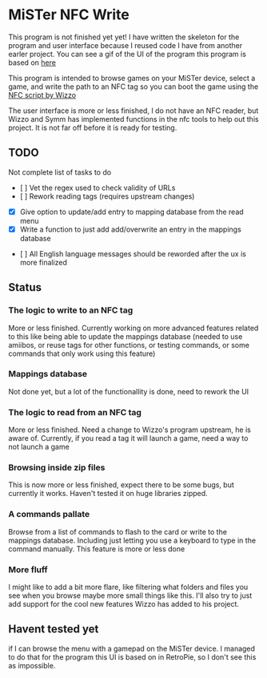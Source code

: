 # MiSTer NFC Write

This program is not finished yet yet! I have written the skeleton for the program
and user interface because I reused code I have from another earler project.
You can see a gif of the UI of the program this program is based on [here](https://github.com/sigboe/pie-galaxy/)

This program is intended to browse games on your MiSTer device,
select a game, and write the path to an NFC tag
so you can boot the game using the [NFC script by Wizzo](https://github.com/wizzomafizzo/mrext/blob/main/docs/nfc.md)

The user interface is more or less finished, I do not have an NFC reader,
but Wizzo and Symm has implemented functions in the nfc tools to help out
this project. It is not far off before it is ready for testing.

## TODO

Not complete list of tasks to do

- [ ] Vet the regex used to check validity of URLs
- [ ] Rework reading tags (requires upstream changes)
- [X] Give option to update/add entry to mapping database from the read menu
- [X] Write a function to just add add/overwrite an entry in the mappings database
- [ ] All English language messages should be reworded after the ux is more finalized

## Status

### The logic to write to an NFC tag

More or less finished. Currently working on more advanced features related to this
like being able to update the mappings database (needed to use amiibos, or reuse
tags for other functions, or testing commands, or some commands that only work
using this feature)

### Mappings database

Not done yet, but a lot of the functionallity is done, need to rework the UI

### The logic to read from an NFC tag

More or less finished. Need a change to Wizzo's program upstream, he is aware of.
Currently, if you read a tag it will launch a game, need a way to not launch a game

### Browsing inside zip files

This is now more or less finished,
expect there to be some bugs, but currently it works.
Haven't tested it on huge libraries zipped.

### A commands pallate

Browse from a list of commands to flash to the card or write to the mappings
database. Including just letting you use a keyboard to type in the
command manually. This feature is more or less done

### More fluff

I might like to add a bit more flare, like filtering what folders and files you
see when you browse maybe more small things like this.
I'll also try to just add support for the cool new features Wizzo has added to
his project.

## Havent tested yet

if I can browse the menu with a gamepad on the MiSTer device. I managed to do that
for the program this UI is based on in RetroPie, so I don't see this as impossible.
